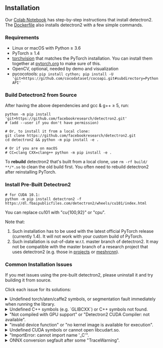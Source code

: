 ## Installation

Our [Colab Notebook](https://colab.research.google.com/drive/16jcaJoc6bCFAQ96jDe2HwtXj7BMD_-m5)
has step-by-step instructions that install detectron2.
The [Dockerfile](docker/Dockerfile)
also installs detectron2 with a few simple commands.

### Requirements
- Linux or macOS with Python ≥ 3.6
- PyTorch ≥ 1.4
- [torchvision](https://github.com/pytorch/vision/) that matches the PyTorch installation.
	You can install them together at [pytorch.org](https://pytorch.org) to make sure of this.
- OpenCV, optional, needed by demo and visualization
- pycocotools: `pip install cython; pip install -U 'git+https://github.com/cocodataset/cocoapi.git#subdirectory=PythonAPI'`


### Build Detectron2 from Source

After having the above dependencies and gcc & g++ ≥ 5, run:
```
python -m pip install 'git+https://github.com/facebookresearch/detectron2.git'
# (add --user if you don't have permission)

# Or, to install it from a local clone:
git clone https://github.com/facebookresearch/detectron2.git
cd detectron2 && python -m pip install -e .

# Or if you are on macOS
# CC=clang CXX=clang++ python -m pip install -e .
```

To __rebuild__ detectron2 that's built from a local clone, use `rm -rf build/ **/*.so` to clean the
old build first. You often need to rebuild detectron2 after reinstalling PyTorch.

### Install Pre-Built Detectron2
```
# for CUDA 10.1:
python -m pip install detectron2 -f https://dl.fbaipublicfiles.com/detectron2/wheels/cu101/index.html
```
You can replace cu101 with "cu{100,92}" or "cpu".

Note that:
1. Such installation has to be used with the latest official PyTorch release (currently 1.4).
   It will not work with your custom build of PyTorch.
2. Such installation is out-of-date w.r.t. master branch of detectron2. It may not be
	 compatible with the master branch of a research project that uses detectron2 (e.g. those in
	 [projects](projects) or [meshrcnn](https://github.com/facebookresearch/meshrcnn/)).

### Common Installation Issues

If you met issues using the pre-built detectron2, please uninstall it and try building it from source.

Click each issue for its solutions:

<details>
<summary>
Undefined torch/aten/caffe2 symbols, or segmentation fault immediately when running the library.
</summary>
<br/>

This usually happens when detectron2 or torchvision is not
compiled with the version of PyTorch you're running.

Pre-built torchvision or detectron2 has to work with the corresponding official release of pytorch.
If the error comes from a pre-built torchvision, uninstall torchvision and pytorch and reinstall them
following [pytorch.org](http://pytorch.org). So the versions will match.

If the error comes from a pre-built detectron2, check [release notes](https://github.com/facebookresearch/detectron2/releases)
to see the corresponding pytorch version required for each pre-built detectron2.

If the error comes from detectron2 or torchvision that you built manually from source,
remove files you built (`build/`, `**/*.so`) and rebuild it so it can pick up the version of pytorch currently in your environment.

If you cannot resolve this problem, please include the output of `gdb -ex "r" -ex "bt" -ex "quit" --args python -m detectron2.utils.collect_env`
in your issue.
</details>

<details>
<summary>
Undefined C++ symbols (e.g. `GLIBCXX`) or C++ symbols not found.
</summary>
<br/>
Usually it's because the library is compiled with a newer C++ compiler but run with an old C++ runtime.

This often happens with old anaconda.
Try `conda update libgcc`. Then rebuild detectron2.

The fundamental solution is to run the code with proper C++ runtime.
One way is to use `LD_PRELOAD=/path/to/libstdc++.so`.

</details>

<details>
<summary>
"Not compiled with GPU support" or "Detectron2 CUDA Compiler: not available".
</summary>
<br/>
CUDA is not found when building detectron2.
You should make sure

```
python -c 'import torch; from torch.utils.cpp_extension import CUDA_HOME; print(torch.cuda.is_available(), CUDA_HOME)'
```

print valid outputs at the time you build detectron2.

Most models can run inference (but not training) without GPU support. To use CPUs, set `MODEL.DEVICE='cpu'` in the config.
</details>

<details>
<summary>
"invalid device function" or "no kernel image is available for execution".
</summary>
<br/>
Two possibilities:

* You build detectron2 with one version of CUDA but run it with a different version.

  To check whether it is the case,
  use `python -m detectron2.utils.collect_env` to find out inconsistent CUDA versions.
	In the output of this command, you should expect "Detectron2 CUDA Compiler", "CUDA_HOME", "PyTorch built with - CUDA"
	to contain cuda libraries of the same version.

	When they are inconsistent,
	you need to either install a different build of PyTorch (or build by yourself)
	to match your local CUDA installation, or install a different version of CUDA to match PyTorch.

* Detectron2 or PyTorch/torchvision is not built for the correct GPU architecture (compute compatibility).

	The GPU architecture for PyTorch/detectron2/torchvision is available in the "architecture flags" in
	`python -m detectron2.utils.collect_env`.

	The GPU architecture flags of detectron2/torchvision by default matches the GPU model detected
	during compilation. This means the compiled code may not work on a different GPU model.
	To overwrite the GPU architecture for detectron2/torchvision, use `TORCH_CUDA_ARCH_LIST` environment variable during compilation.

	For example, `export TORCH_CUDA_ARCH_LIST=6.0,7.0` makes it compile for both P100s and V100s.
	Visit [developer.nvidia.com/cuda-gpus](https://developer.nvidia.com/cuda-gpus) to find out
	the correct compute compatibility number for your device.

</details>

<details>
<summary>
Undefined CUDA symbols or cannot open libcudart.so.
</summary>
<br/>
The version of NVCC you use to build detectron2 or torchvision does
not match the version of CUDA you are running with.
This often happens when using anaconda's CUDA runtime.

Use `python -m detectron2.utils.collect_env` to find out inconsistent CUDA versions.
In the output of this command, you should expect "Detectron2 CUDA Compiler", "CUDA_HOME", "PyTorch built with - CUDA"
to contain cuda libraries of the same version.

When they are inconsistent,
you need to either install a different build of PyTorch (or build by yourself)
to match your local CUDA installation, or install a different version of CUDA to match PyTorch.
</details>


<details>
<summary>
"ImportError: cannot import name '_C'".
</summary>
<br/>
Please build and install detectron2 following the instructions above.

If you are running code from detectron2's root directory, `cd` to a different one.
Otherwise you may not import the code that you installed.
</details>

<details>
<summary>
ONNX conversion segfault after some "TraceWarning".
</summary>
<br/>
The ONNX package is compiled with too old compiler.

Please build and install ONNX from its source code using a compiler
whose version is closer to what's used by PyTorch (available in `torch.__config__.show()`).
</details>
